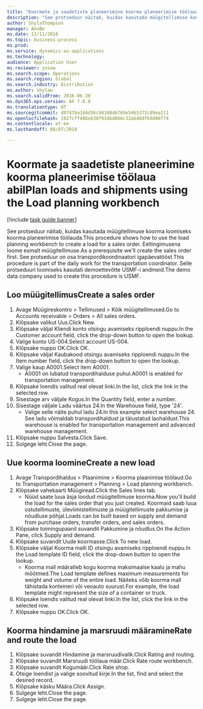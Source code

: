 ```yaml
--- 
title: "Koormate ja saadetiste planeerimine koorma planeerimise töölaua abil"
description: "See protseduur näitab, kuidas kasutada müügitellimuse koorma loomiseks koorma planeerimise töölauda."
author: ShylaThompson
manager: AnnBe
ms.date: 11/11/2016
ms.topic: business-process
ms.prod: 
ms.service: dynamics-ax-applications
ms.technology: 
audience: Application User
ms.reviewer: josaw
ms.search.scope: Operations
ms.search.region: Global
ms.search.industry: Distribution
ms.author: shylaw
ms.search.validFrom: 2016-06-30
ms.dyn365.ops.version: AX 7.0.0
ms.translationtype: HT
ms.sourcegitcommit: d9747ba144d56c9410846769e5465372c89ea111
ms.openlocfilehash: 1927cff48beb30f934bd066c32ab48dfb9d06f74
ms.contentlocale: et-ee
ms.lasthandoff: 08/07/2018

---
```

# <a name="plan-loads-and-shipments-using-the-load-planning-workbench"></a><span data-ttu-id="65361-103">Koormate ja saadetiste planeerimine koorma planeerimise töölaua abil</span><span class="sxs-lookup"><span data-stu-id="65361-103">Plan loads and shipments using the Load planning workbench</span></span>

[!include [task guide banner](../../includes/task-guide-banner.md)]

<span data-ttu-id="65361-104">See protseduur näitab, kuidas kasutada müügitellimuse koorma loomiseks koorma planeerimise töölauda.</span><span class="sxs-lookup"><span data-stu-id="65361-104">This procedure shows how to use the load planning workbench to create a load for a sales order.</span></span> <span data-ttu-id="65361-105">Eeltingimusena loome esmalt müügitellimuse.</span><span class="sxs-lookup"><span data-stu-id="65361-105">As a prerequisite we'll create the sales order first.</span></span> <span data-ttu-id="65361-106">See protseduur on osa transpordikoordinaatori igapäevatööst.</span><span class="sxs-lookup"><span data-stu-id="65361-106">This procedure is part of the daily work for the transportation coordinator.</span></span> <span data-ttu-id="65361-107">Selle protseduuri loomiseks kasutati demoettevõtte USMF-i andmeid.</span><span class="sxs-lookup"><span data-stu-id="65361-107">The demo data company used to create this procedure is USMF.</span></span>


## <a name="create-a-sales-order"></a><span data-ttu-id="65361-108">Loo müügitellimus</span><span class="sxs-lookup"><span data-stu-id="65361-108">Create a sales order</span></span>
1. <span data-ttu-id="65361-109">Avage Müügireskontro > Tellimused > Kõik müügitellimused.</span><span class="sxs-lookup"><span data-stu-id="65361-109">Go to Accounts receivable > Orders > All sales orders.</span></span>
2. <span data-ttu-id="65361-110">Klõpsake valikut Uus.</span><span class="sxs-lookup"><span data-stu-id="65361-110">Click New.</span></span>
3. <span data-ttu-id="65361-111">Klõpsake väljal Kliendi konto otsingu avamiseks ripploendi nuppu.</span><span class="sxs-lookup"><span data-stu-id="65361-111">In the Customer account field, click the drop-down button to open the lookup.</span></span>
4. <span data-ttu-id="65361-112">Valige konto US-004.</span><span class="sxs-lookup"><span data-stu-id="65361-112">Select account US-004.</span></span>
5. <span data-ttu-id="65361-113">Klõpsake nuppu OK.</span><span class="sxs-lookup"><span data-stu-id="65361-113">Click OK.</span></span>
6. <span data-ttu-id="65361-114">Klõpsake väljal Kaubakood otsingu avamiseks ripploendi nuppu.</span><span class="sxs-lookup"><span data-stu-id="65361-114">In the Item number field, click the drop-down button to open the lookup.</span></span>
7. <span data-ttu-id="65361-115">Valige kaup A0001.</span><span class="sxs-lookup"><span data-stu-id="65361-115">Select item A0001.</span></span>
    * <span data-ttu-id="65361-116">A0001 on lubatud transpordihalduse puhul.</span><span class="sxs-lookup"><span data-stu-id="65361-116">A0001 is enabled for transportation management.</span></span>  
8. <span data-ttu-id="65361-117">Klõpsake loendis valitud real olevat linki.</span><span class="sxs-lookup"><span data-stu-id="65361-117">In the list, click the link in the selected row.</span></span>
9. <span data-ttu-id="65361-118">Sisestage arv väljale Kogus.</span><span class="sxs-lookup"><span data-stu-id="65361-118">In the Quantity field, enter a number.</span></span>
10. <span data-ttu-id="65361-119">Sisestage väljale Ladu väärtus 24.</span><span class="sxs-lookup"><span data-stu-id="65361-119">In the Warehouse field, type '24'.</span></span>
    * <span data-ttu-id="65361-120">Valige selle näite puhul ladu 24.</span><span class="sxs-lookup"><span data-stu-id="65361-120">In this example select warehouse 24.</span></span> <span data-ttu-id="65361-121">See ladu võimaldab transpordihaldust ja täiustatud laohaldust.</span><span class="sxs-lookup"><span data-stu-id="65361-121">This warehouse is enabled for transportation management and advanced warehouse management.</span></span>  
11. <span data-ttu-id="65361-122">Klõpsake nuppu Salvesta.</span><span class="sxs-lookup"><span data-stu-id="65361-122">Click Save.</span></span>
12. <span data-ttu-id="65361-123">Sulgege leht.</span><span class="sxs-lookup"><span data-stu-id="65361-123">Close the page.</span></span>

## <a name="create-a-new-load"></a><span data-ttu-id="65361-124">Uue koorma loomine</span><span class="sxs-lookup"><span data-stu-id="65361-124">Create a new load</span></span>
1. <span data-ttu-id="65361-125">Avage Transpordihaldus > Plaanimine > Koorma plaanimise töölaud.</span><span class="sxs-lookup"><span data-stu-id="65361-125">Go to Transportation management > Planning > Load planning workbench.</span></span>
2. <span data-ttu-id="65361-126">Klõpsake vahekaarti Müügiread.</span><span class="sxs-lookup"><span data-stu-id="65361-126">Click the Sales lines tab.</span></span>
    * <span data-ttu-id="65361-127">Nüüd saate luua äsja loodud müügitellimuse koorma.</span><span class="sxs-lookup"><span data-stu-id="65361-127">Now you'll build the load for the sales order that you just created.</span></span> <span data-ttu-id="65361-128">Koormaid saab luua ostutellimuste, üleviimistellimuste ja müügitellimuste pakkumise ja nõudluse põhjal.</span><span class="sxs-lookup"><span data-stu-id="65361-128">Loads can be built based on supply and demand from purchase orders, transfer orders, and sales orders.</span></span>  
3. <span data-ttu-id="65361-129">Klõpsake toimingupaanil suvandit Pakkumine ja nõudlus.</span><span class="sxs-lookup"><span data-stu-id="65361-129">On the Action Pane, click Supply and demand.</span></span>
4. <span data-ttu-id="65361-130">Klõpsake suvandit Uude koormasse.</span><span class="sxs-lookup"><span data-stu-id="65361-130">Click To new load.</span></span>
5. <span data-ttu-id="65361-131">Klõpsake väljal Koorma malli ID otsingu avamiseks ripploendi nuppu.</span><span class="sxs-lookup"><span data-stu-id="65361-131">In the Load template ID field, click the drop-down button to open the lookup.</span></span>
    * <span data-ttu-id="65361-132">Koorma mall määratleb kogu koorma maksimaalse kaalu ja mahu mõõtmed.</span><span class="sxs-lookup"><span data-stu-id="65361-132">The Load template defines maximum measurements for weight and volume of the entire load.</span></span> <span data-ttu-id="65361-133">Näiteks võib koorma mall tähistada konteineri või veoauto suurust.</span><span class="sxs-lookup"><span data-stu-id="65361-133">For example, the load template might represent the size of a container or truck.</span></span>  
6. <span data-ttu-id="65361-134">Klõpsake loendis valitud real olevat linki.</span><span class="sxs-lookup"><span data-stu-id="65361-134">In the list, click the link in the selected row.</span></span>
7. <span data-ttu-id="65361-135">Klõpsake nuppu OK.</span><span class="sxs-lookup"><span data-stu-id="65361-135">Click OK.</span></span>

## <a name="rate-and-route-the-load"></a><span data-ttu-id="65361-136">Koorma hindamine ja marsruudi määramine</span><span class="sxs-lookup"><span data-stu-id="65361-136">Rate and route the load</span></span>
1. <span data-ttu-id="65361-137">Klõpsake suvandit Hindamine ja marsruudivalik.</span><span class="sxs-lookup"><span data-stu-id="65361-137">Click Rating and routing.</span></span>
2. <span data-ttu-id="65361-138">Klõpsake suvandit Marsruudi töölaua määr.</span><span class="sxs-lookup"><span data-stu-id="65361-138">Click Rate route workbench.</span></span>
3. <span data-ttu-id="65361-139">Klõpsake suvandit Kogumäär.</span><span class="sxs-lookup"><span data-stu-id="65361-139">Click Rate shop.</span></span>
4. <span data-ttu-id="65361-140">Otsige loendist ja valige soovitud kirje.</span><span class="sxs-lookup"><span data-stu-id="65361-140">In the list, find and select the desired record.</span></span>
5. <span data-ttu-id="65361-141">Klõpsake käsku Määra.</span><span class="sxs-lookup"><span data-stu-id="65361-141">Click Assign.</span></span>
6. <span data-ttu-id="65361-142">Sulgege leht.</span><span class="sxs-lookup"><span data-stu-id="65361-142">Close the page.</span></span>
7. <span data-ttu-id="65361-143">Sulgege leht.</span><span class="sxs-lookup"><span data-stu-id="65361-143">Close the page.</span></span>


